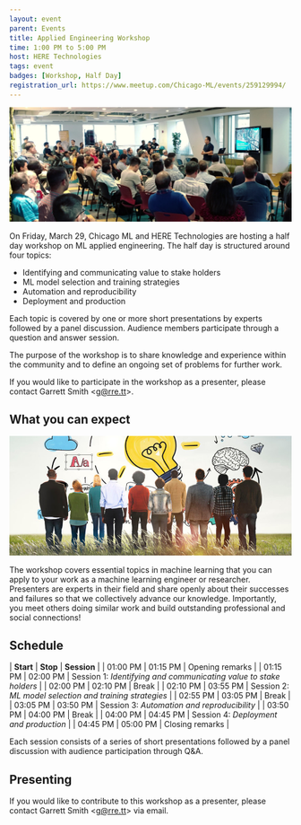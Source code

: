 ```yaml
---
layout: event
parent: Events
title: Applied Engineering Workshop
time: 1:00 PM to 5:00 PM
host: HERE Technologies
tags: event
badges: [Workshop, Half Day]
registration_url: https://www.meetup.com/Chicago-ML/events/259129994/
---
```


![](/assets/images/here-talk.jpg)

On Friday, March 29, Chicago ML and HERE Technologies are hosting a
half day workshop on ML applied engineering. The half day is
structured around four topics:

- Identifying and communicating value to stake holders
- ML model selection and training strategies
- Automation and reproducibility
- Deployment and production

Each topic is covered by one or more short presentations by experts
followed by a panel discussion. Audience members participate through a
question and answer session.

The purpose of the workshop is to share knowledge and experience
within the community and to define an ongoing set of problems for
further work.

If you would like to participate in the workshop as a presenter,
    please contact Garrett Smith &lt;g@rre.tt&gt;.

<!--more-->

## What you can expect

![](/assets/images/collaborate.jpg)

The workshop covers essential topics in machine learning that you can
apply to your work as a machine learning engineer or
researcher. Presenters are experts in their field and share openly
about their successes and failures so that we collectively advance our
knowledge. Importantly, you meet others doing similar work and build
outstanding professional and social connections!

## Schedule

| **Start** | **Stop** | **Session** |
| 01:00 PM | 01:15 PM | Opening remarks |
| 01:15 PM | 02:00 PM | Session 1: *Identifying and communicating value to stake holders* |
| 02:00 PM | 02:10 PM | Break |
| 02:10 PM | 03:55 PM | Session 2: *ML model selection and training strategies* |
| 02:55 PM | 03:05 PM | Break |
| 03:05 PM | 03:50 PM | Session 3: *Automation and reproducibility* |
| 03:50 PM | 04:00 PM | Break |
| 04:00 PM | 04:45 PM | Session 4: *Deployment and production* |
| 04:45 PM | 05:00 PM | Closing remarks |

Each session consists of a series of short presentations followed by a
panel discussion with audience participation through Q&A.

## Presenting

If you would like to contribute to this workshop as a presenter,
please contact Garrett Smith &lt;g@rre.tt&gt; via email.
